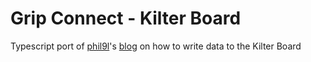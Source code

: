 # Grip Connect - Kilter Board

Typescript port of [phil9l](https://github.com/phil9l)'s [blog](https://bazun.me/blog/kiterboard/) on how to write data
to the Kilter Board
